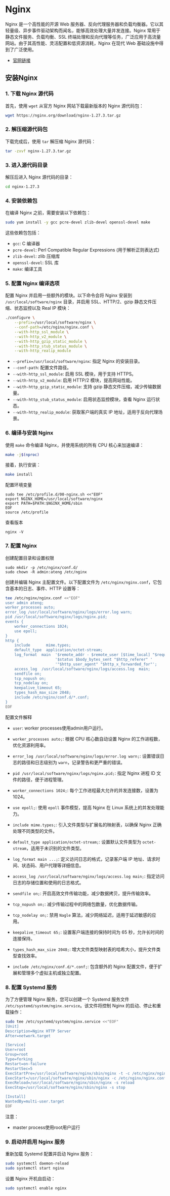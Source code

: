 # Nginx

Nginx 是一个高性能的开源 Web 服务器、反向代理服务器和负载均衡器。它以其轻量级、异步事件驱动架构而闻名，能够高效处理大量并发连接。Nginx 常用于静态文件服务、负载均衡、SSL 终端处理和反向代理等任务，广泛应用于高流量网站。由于其高性能、灵活配置和低资源消耗，Nginx 在现代 Web 基础设施中得到了广泛使用。

- [官网链接](https://nginx.org/)

## 安装Nginx

### 1. 下载 Nginx 源代码

首先，使用 `wget` 从官方 Nginx 网站下载最新版本的 Nginx 源代码包：

```bash
wget https://nginx.org/download/nginx-1.27.3.tar.gz
```

### 2. 解压缩源代码包

下载完成后，使用 `tar` 解压缩 Nginx 源代码：

```bash
tar -zxvf nginx-1.27.3.tar.gz
```

### 3. 进入源代码目录

解压后进入 Nginx 源代码的目录：

```bash
cd nginx-1.27.3
```

### 4. 安装依赖包

在编译 Nginx 之前，需要安装以下依赖包：

```bash
sudo yum install -y gcc pcre-devel zlib-devel openssl-devel make
```

这些依赖包包括：  
- `gcc`: C 编译器  
- `pcre-devel`: Perl Compatible Regular Expressions (用于解析正则表达式)  
- `zlib-devel`: zlib 压缩库  
- `openssl-devel`: SSL 库  
- `make`: 编译工具

### 5. 配置 Nginx 编译选项

配置 Nginx 并启用一些额外的模块。以下命令会将 Nginx 安装到 `/usr/local/software/nginx` 目录，并启用 SSL、HTTP/2、gzip 静态文件压缩、状态监控以及 Real IP 模块：

```bash
./configure \
    --prefix=/usr/local/software/nginx \
    --conf-path=/etc/nginx/nginx.conf \
    --with-http_ssl_module \
    --with-http_v2_module \
    --with-http_gzip_static_module \
    --with-http_stub_status_module \
    --with-http_realip_module
```

- `--prefix=/usr/local/software/nginx`: 指定 Nginx 的安装目录。
- `--conf-path`: 配置文件路径。
- `--with-http_ssl_module`: 启用 SSL 模块，用于支持 HTTPS。
- `--with-http_v2_module`: 启用 HTTP/2 模块，提高网站性能。
- `--with-http_gzip_static_module`: 支持 gzip 静态文件压缩，减少传输数据量。
- `--with-http_stub_status_module`: 启用状态监控模块，查看 Nginx 运行状态。
- `--with-http_realip_module`: 获取客户端的真实 IP 地址，适用于反向代理场景。

### 6. 编译与安装 Nginx

使用 `make` 命令编译 Nginx，并使用系统的所有 CPU 核心来加速编译：

```bash
make -j$(nproc)
```

接着，执行安装：

```bash
make install
```

配置环境变量

```
sudo tee /etc/profile.d/00-nginx.sh <<"EOF"
export NGINX_HOME=/usr/local/software/nginx
export PATH=$PATH:$NGINX_HOME/sbin
EOF
source /etc/profile
```

查看版本

```
nginx -V
```

### 7. 配置 Nginx

创建配置目录和设置权限

```
sudo mkdir -p /etc/nginx/conf.d/
sudo chown -R admin:ateng /etc/nginx
```

创建并编辑 Nginx 主配置文件。以下配置文件为 `/etc/nginx/nginx.conf`，它包含基本的日志、事件、HTTP 设置等：

```bash
tee /etc/nginx/nginx.conf <<"EOF"
user admin ateng;
worker_processes auto;
error_log /usr/local/software/nginx/logs/error.log warn;
pid /usr/local/software/nginx/logs/nginx.pid;
events {
    worker_connections 1024;
    use epoll;
}
http {
    include       mime.types;
    default_type  application/octet-stream;
    log_format  main  '$remote_addr - $remote_user [$time_local] "$request" '
                      '$status $body_bytes_sent "$http_referer" '
                      '"$http_user_agent" "$http_x_forwarded_for"';
    access_log  /usr/local/software/nginx/logs/access.log  main;
    sendfile on;
    tcp_nopush on;
    tcp_nodelay on;
    keepalive_timeout 65;
    types_hash_max_size 2048;
    include /etc/nginx/conf.d/*.conf;
}
EOF
```

配置文件解释

- `user`: worker processes使用admin用户运行。

- `worker_processes auto;`: 根据 CPU 核心数自动设置 Nginx 的工作进程数，优化资源利用率。
- `error_log /usr/local/software/nginx/logs/error.log warn;`: 设置错误日志的路径和日志级别为 `warn`，记录警告和更严重的错误。
- `pid /usr/local/software/nginx/logs/nginx.pid;`: 指定 Nginx 进程 ID 文件的路径，便于进程管理。
- `worker_connections 1024;`: 每个工作进程最大允许的并发连接数，设置为 1024。
- `use epoll;`: 使用 `epoll` 事件模型，提高 Nginx 在 Linux 系统上的并发处理能力。
- `include mime.types;`: 引入文件类型与扩展名的映射表，以确保 Nginx 正确处理不同类型的文件。
- `default_type application/octet-stream;`: 设置默认文件类型为 `octet-stream`，适用于未识别的文件类型。
- `log_format main ...;`: 定义访问日志的格式，记录客户端 IP 地址、请求时间、状态码、用户代理等详细信息。
- `access_log /usr/local/software/nginx/logs/access.log main;`: 指定访问日志的存储位置和使用的日志格式。
- `sendfile on;`: 开启高效文件传输功能，减少数据拷贝，提升传输效率。
- `tcp_nopush on;`: 减少传输过程中的网络包数量，优化数据传输。
- `tcp_nodelay on;`: 禁用 `Nagle` 算法，减少网络延迟，适用于延迟敏感的应用。
- `keepalive_timeout 65;`: 设置客户端连接的保持时间为 65 秒，允许长时间的连接保持。
- `types_hash_max_size 2048;`: 增大文件类型映射表的哈希大小，提升文件类型查找效率。
- `include /etc/nginx/conf.d/*.conf;`: 包含额外的 Nginx 配置文件，便于扩展和管理多个虚拟主机或独立配置。

### 8. 配置 Systemd 服务

为了方便管理 Nginx 服务，您可以创建一个 Systemd 服务文件 `/etc/systemd/system/nginx.service`。该文件将控制 Nginx 的启动、停止和重载操作：

```bash
sudo tee /etc/systemd/system/nginx.service <<"EOF"
[Unit]
Description=Nginx HTTP Server
After=network.target

[Service]
User=root
Group=root
Type=forking
Restart=on-failure
RestartSec=5
ExecStartPre=/usr/local/software/nginx/sbin/nginx -t -c /etc/nginx/nginx.conf
ExecStart=/usr/local/software/nginx/sbin/nginx -c /etc/nginx/nginx.conf
ExecReload=/usr/local/software/nginx/sbin/nginx -s reload
ExecStop=/usr/local/software/nginx/sbin/nginx -s stop

[Install]
WantedBy=multi-user.target
EOF
```

注意：
- master process使用root用户运行

### 9. 启动并启用 Nginx 服务

重新加载 Systemd 配置并启动 Nginx 服务：

```bash
sudo systemctl daemon-reload
sudo systemctl start nginx
```

设置 Nginx 开机自启动：

```bash
sudo systemctl enable nginx
```

